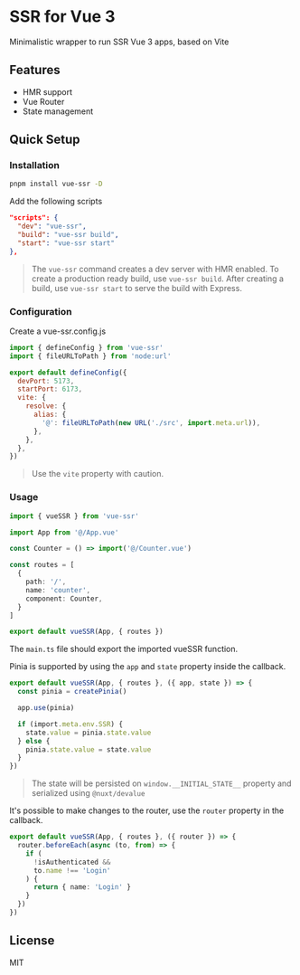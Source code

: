# SSR for Vue 3

Minimalistic wrapper to run SSR Vue 3 apps, based on Vite

## Features
* HMR support
* Vue Router
* State management

## Quick Setup

### Installation

```sh
pnpm install vue-ssr -D
```

Add the following scripts

```json
"scripts": {
  "dev": "vue-ssr",
  "build": "vue-ssr build",
  "start": "vue-ssr start"
},
```

> The `vue-ssr` command creates a dev server with HMR enabled.
To create a production ready build, use `vue-ssr build`. After creating a build, use `vue-ssr start` to serve the build with Express.

### Configuration

Create a vue-ssr.config.js

```js
import { defineConfig } from 'vue-ssr'
import { fileURLToPath } from 'node:url'

export default defineConfig({
  devPort: 5173,
  startPort: 6173,
  vite: {
    resolve: {
      alias: {
        '@': fileURLToPath(new URL('./src', import.meta.url)),
      },
    },
  },
})
```

> Use the `vite` property with caution.

### Usage

```ts
import { vueSSR } from 'vue-ssr'

import App from '@/App.vue'

const Counter = () => import('@/Counter.vue')

const routes = [
  {
    path: '/',
    name: 'counter',
    component: Counter,
  }
]

export default vueSSR(App, { routes })
```

The `main.ts` file should export the imported vueSSR function.

Pinia is supported by using the `app` and `state` property inside the callback.

```typescript
export default vueSSR(App, { routes }, ({ app, state }) => {
  const pinia = createPinia()

  app.use(pinia)

  if (import.meta.env.SSR) {
    state.value = pinia.state.value
  } else {
    pinia.state.value = state.value
  }
})
```

> The state will be persisted on `window.__INITIAL_STATE__` property and serialized using `@nuxt/devalue`

It's possible to make changes to the router, use the `router` property in the callback.

```typescript
export default vueSSR(App, { routes }, ({ router }) => {
  router.beforeEach(async (to, from) => {
    if (
      !isAuthenticated &&
      to.name !== 'Login'
    ) {
      return { name: 'Login' }
    }
  })
})
```

## License

MIT

